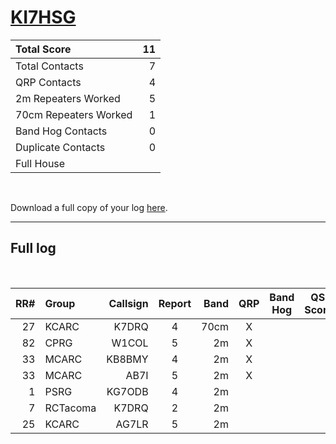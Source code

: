 # [KI7HSG](https://www.qrz.com/db/KI7HSG)

| Total Score           |   11 |
|:----------------------|-----:|
| Total Contacts        |    7 |
| QRP Contacts          |    4 |
| 2m Repeaters Worked   |    5 |
| 70cm Repeaters Worked |    1 |
| Band Hog Contacts     |    0 |
| Duplicate Contacts    |    0 |
| Full House            |      |

<br />

Download a full copy of your log [here](/results/[KI7HSG](https://www.qrz.com/db/KI7HSG)/log.csv).

---

## Full log

<br />

|   RR# | Group    |   Callsign |  Report  |   Band |  QRP  |  Band Hog  |   QSO Score |
|------:|:---------|-----------:|:--------:|-------:|:-----:|:----------:|------------:|
|    27 | KCARC    |      K7DRQ |    4     |   70cm |   X   |            |           2 |
|    82 | CPRG     |      W1COL |    5     |     2m |   X   |            |           2 |
|    33 | MCARC    |     KB8BMY |    4     |     2m |   X   |            |           2 |
|    33 | MCARC    |       AB7I |    5     |     2m |   X   |            |           2 |
|     1 | PSRG     |     KG7ODB |    4     |     2m |       |            |           1 |
|     7 | RCTacoma |      K7DRQ |    2     |     2m |       |            |           1 |
|    25 | KCARC    |      AG7LR |    5     |     2m |       |            |           1 |